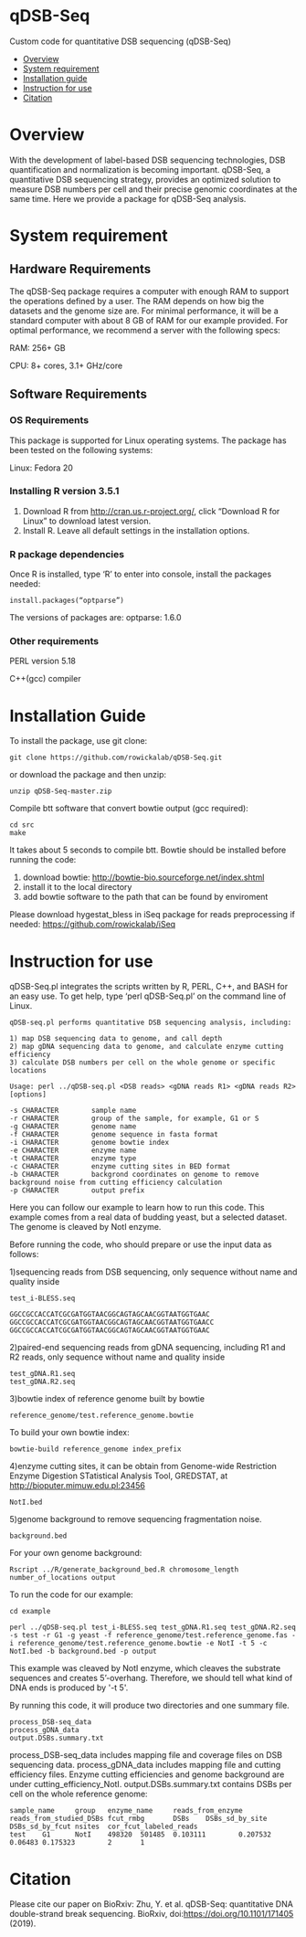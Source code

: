 # qDSB-Seq
Custom code for quantitative DSB sequencing (qDSB-Seq)

- [Overview](#Overview)
- [System requirement](#System-requirement)
- [Installation guide](#Installation-Guide)
- [Instruction for use](#Instruction-for-use)
- [Citation](#Citation)


# Overview
With the development of label-based DSB sequencing technologies, DSB quantification and normalization is becoming important. qDSB-Seq, a quantitative DSB sequencing strategy, provides an optimized solution to measure DSB numbers per cell and their precise genomic coordinates at the same time. Here we provide a package for qDSB-Seq analysis. 

# System requirement
## Hardware Requirements
The qDSB-Seq package requires a computer with enough RAM to support the operations defined by a user. The RAM depends on how big the datasets and the genome size are. For minimal performance, it will be a standard computer with about 8 GB of RAM for our example provided. For optimal performance, we recommend a server with the following specs:

RAM: 256+ GB

CPU: 8+ cores, 3.1+ GHz/core

## Software Requirements
### OS Requirements
This package is supported for Linux operating systems. The package has been tested on the following systems:

Linux: Fedora 20

### Installing R version 3.5.1
1.	Download R from http://cran.us.r-project.org/, click “Download R for Linux” to download latest version.
2.	Install R. Leave all default settings in the installation options.
### R package dependencies 
Once R is installed, type ‘R’ to enter into console, install the packages needed:

    install.packages(“optparse”)

The versions of packages are:
optparse: 1.6.0

### Other requirements 

PERL version 5.18

C++(gcc) compiler

# Installation Guide

To install the package, use git clone:

    git clone https://github.com/rowickalab/qDSB-Seq.git

or download the package and then unzip:

    unzip qDSB-Seq-master.zip

Compile btt software that convert bowtie output (gcc required):

    cd src
    make

It takes about 5 seconds to compile btt.
Bowtie should be installed before running the code:
1) download bowtie: http://bowtie-bio.sourceforge.net/index.shtml
2) install it to the local directory
3) add bowtie software to the path that can be found by enviroment

Please download hygestat_bless in iSeq package for reads preprocessing if needed: https://github.com/rowickalab/iSeq

# Instruction for use

qDSB-Seq.pl integrates the scripts written by R, PERL, C++, and BASH for an easy use. To get help, type ‘perl qDSB-Seq.pl’ on the command line of Linux. 

    qDSB-seq.pl performs quantitative DSB sequencing analysis, including:

    1) map DSB sequencing data to genome, and call depth
    2) map gDNA sequencing data to genome, and calculate enzyme cutting efficiency
    3) calculate DSB numbers per cell on the whole genome or specific locations

    Usage: perl ../qDSB-seq.pl <DSB reads> <gDNA reads R1> <gDNA reads R2> [options]

    -s CHARACTER        sample name
    -r CHARACTER        group of the sample, for example, G1 or S
    -g CHARACTER        genome name
    -f CHARACTER        genome sequence in fasta format
    -i CHARACTER        genome bowtie index
    -e CHARACTER        enzyme name
    -t CHARACTER        enzyme type
    -c CHARACTER        enzyme cutting sites in BED format
    -b CHARACTER        backgrond coordinates on genome to remove background noise from cutting efficiency calculation
    -p CHARACTER        output prefix

Here you can follow our example to learn how to run this code. This example comes from a real data of budding yeast, but a selected dataset. The genome is cleaved by NotI enzyme.

Before running the code, who should prepare or use the input data as follows:
 
1)sequencing reads from DSB sequencing, only sequence without name and quality inside
    
    test_i-BLESS.seq
    
    GGCCGCCACCATCGCGATGGTAACGGCAGTAGCAACGGTAATGGTGAAC
    GGCCGCCACCATCGCGATGGTAACGGCAGTAGCAACGGTAATGGTGAACC
    GGCCGCCACCATCGCGATGGTAACGGCAGTAGCAACGGTAATGGTGAAC

2)paired-end sequencing reads from gDNA sequencing, including R1 and R2 reads, only sequence without name and quality inside

    test_gDNA.R1.seq
    test_gDNA.R2.seq

3)bowtie index of reference genome built by bowtie

    reference_genome/test.reference_genome.bowtie

To build your own bowtie index:

    bowtie-build reference_genome index_prefix

4)enzyme cutting sites, it can be obtain from Genome-wide Restriction Enzyme Digestion STatistical Analysis Tool, GREDSTAT, at http://bioputer.mimuw.edu.pl:23456
  
    NotI.bed

5)genome background to remove sequencing fragmentation noise.
  
    background.bed
   
For your own genome background:

    Rscript ../R/generate_background_bed.R chromosome_length number_of_locations output
    
To run the code for our example:

    cd example

    perl ../qDSB-seq.pl test_i-BLESS.seq test_gDNA.R1.seq test_gDNA.R2.seq -s test -r G1 -g yeast -f reference_genome/test.reference_genome.fas -i reference_genome/test.reference_genome.bowtie -e NotI -t 5 -c NotI.bed -b background.bed -p output
    
This example was cleaved by NotI enzyme, which cleaves the substrate sequences and creates 5’-overhang. Therefore, we should tell what kind of DNA ends is produced by '-t 5'.

By running this code, it will produce two directories and one summary file. 

    process_DSB-seq_data
    process_gDNA_data
    output.DSBs.summary.txt

process_DSB-seq_data includes mapping file and coverage files on DSB sequencing data. 
process_gDNA_data includes mapping file and cutting efficiency files. Enzyme cutting efficiencies and genome background are under cutting_efficiency_NotI.
output.DSBs.summary.txt contains DSBs per cell on the whole reference genome: 

    sample_name     group   enzyme_name     reads_from_enzyme       reads_from_studied_DSBs fcut_rmbg       DSBs    DSBs_sd_by_site DSBs_sd_by_fcut nsites  cor_fcut_labeled_reads
    test    G1      NotI    498320  501485  0.103111        0.207532        0.06483 0.175323        2       1

# Citation

Please cite our paper on BioRxiv:
Zhu, Y. et al. qDSB-Seq: quantitative DNA double-strand break sequencing. BioRxiv, doi:https://doi.org/10.1101/171405 (2019). 
